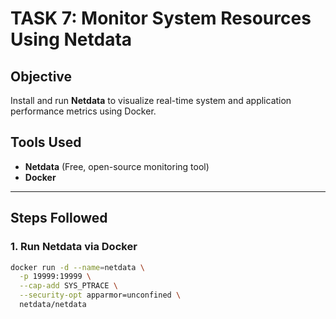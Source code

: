 # TASK 7: Monitor System Resources Using Netdata

## Objective
Install and run **Netdata** to visualize real-time system and application performance metrics using Docker.

## Tools Used
- **Netdata** (Free, open-source monitoring tool)
- **Docker**

---

## Steps Followed

### 1. Run Netdata via Docker
```bash
docker run -d --name=netdata \
  -p 19999:19999 \
  --cap-add SYS_PTRACE \
  --security-opt apparmor=unconfined \
  netdata/netdata

